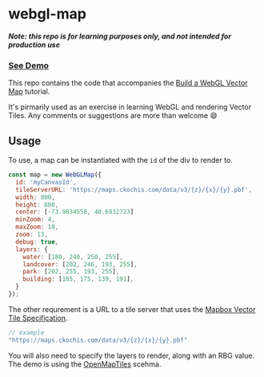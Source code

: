 # webgl-map
**_Note: this repo is for learning purposes only, and not intended for production use_**

### [See Demo](https://ckochis.com/webgl-map-demo)

This repo contains the code that accompanies the [Build a WebGL Vector Map](https://ckochis.com/build-a-vector-map-from-scratch) tutorial.

It's pirmarily used as an exercise in learning WebGL and rendering Vector Tiles. Any comments or suggestions are more than welcome 😄

## Usage

To use, a map can be instantiated with the `id` of the div to render to. 

```js
const map = new WebGLMap({
  id: 'myCanvasId',
  tileServerURL: 'https://maps.ckochis.com/data/v3/{z}/{x}/{y}.pbf',
  width: 800,
  height: 600,
  center: [-73.9834558, 40.6932723]
  minZoom: 4,
  maxZoom: 18,
  zoom: 13,
  debug: true,
  layers: {
    water: [180, 240, 250, 255],
    landcover: [202, 246, 193, 255],
    park: [202, 255, 193, 255],
    building: [185, 175, 139, 191],
  }
});
```

The other requrement is a URL to a tile server that uses the [Mapbox Vector Tile Specification](https://github.com/mapbox/vector-tile-spec).
```js
// example
"https://maps.ckochis.com/data/v3/{z}/{x}/{y}.pbf"
```

You will also need to specify the layers to render, along with an RBG value. The demo is using the [OpenMapTiles](https://openmaptiles.org/schema/) scehma.
